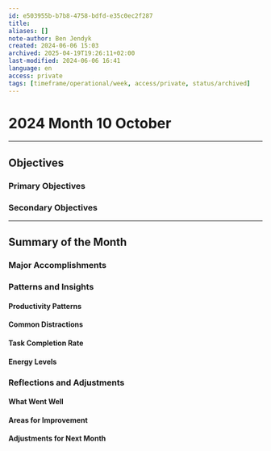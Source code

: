 ```yaml
---
id: e503955b-b7b8-4758-bdfd-e35c0ec2f287
title:
aliases: []
note-author: Ben Jendyk
created: 2024-06-06 15:03
archived: 2025-04-19T19:26:11+02:00
last-modified: 2024-06-06 16:41
language: en
access: private
tags: [timeframe/operational/week, access/private, status/archived]
---
```


# 2024 Month 10 October

---

## Objectives

### Primary Objectives

### Secondary Objectives

---

## Summary of the Month

### Major Accomplishments

### Patterns and Insights

#### Productivity Patterns

#### Common Distractions

#### Task Completion Rate

#### Energy Levels

### Reflections and Adjustments

#### What Went Well

#### Areas for Improvement

#### Adjustments for Next Month
